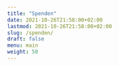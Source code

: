 ```yaml
---
title: "Spenden"
date: 2021-10-26T21:58:00+02:00
lastmod: 2021-10-26T21:58:00+02:00
slug: /spenden/
draft: false
menu: main
weight: 50
---
```

